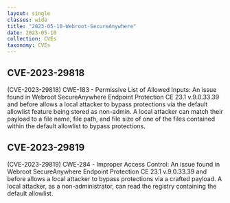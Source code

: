 ```yaml
---
layout: single
classes: wide
title: "2023-05-10-Webroot-SecureAnywhere"
date: 2023-05-10
collection: CVEs
taxonomy: CVEs
---
```

## CVE-2023-29818
(CVE-2023-29818) CWE-183 - Permissive List of Allowed Inputs: An issue found in Webroot SecureAnywhere Endpoint Protection CE 23.1 v.9.0.33.39 and before allows a local attacker to bypass protections via the default allowlist feature being stored as non-admin. A local attacker can match their payload to a file name, file path, and file size of one of the files contained within the default allowlist to bypass protections.

## CVE-2023-29819
(CVE-2023-29819) CWE-284 - Improper Access Control: An issue found in Webroot SecureAnywhere Endpoint Protection CE 23.1 v.9.0.33.39 and before allows a local attacker to bypass protections via a crafted payload. A local attacker, as a non-administrator, can read the registry containing the default allowlist.
